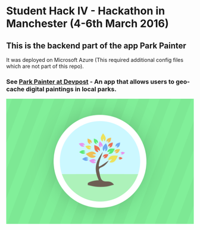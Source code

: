 # Student Hack IV - Hackathon in Manchester (4-6th March 2016)

## This is the backend part of the app Park Painter

It was deployed on Microsoft Azure (This required additional config files which are not part of this repo).

### See [Park Painter at Devpost](http://devpost.com/software/park-painter) - An app that allows users to geo-cache digital paintings in local parks.

![Park Painter banner](https://github.com/Dalimil/Manchester-Hack/blob/master/banner.png)
